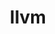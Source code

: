---
title: "llvm"
layout: cache
categories: [package, develop-2024-12-15]
meta: {"versions": ["14.0.6", "16.0.6", "17.0.6", "18.1.8", "19.1.5"], "compilers": ["gcc@=10.2.1", "gcc@=11.1.0", "gcc@=11.4.0", "gcc@=13.2.0", "gcc@=9.4.0"], "oss": ["centos7", "ubuntu20.04", "ubuntu22.04", "ubuntu24.04"], "platforms": ["linux"], "targets": ["aarch64", "neoverse_v1", "ppc64le", "x86_64_v3"], "stacks": ["data-vis-sdk", "developer-tools-manylinux2014", "e4s", "e4s-neoverse_v1", "e4s-oneapi", "e4s-power", "e4s-rocm-external", "ml-linux-aarch64-cpu", "ml-linux-aarch64-cuda", "ml-linux-x86_64-cpu", "ml-linux-x86_64-cuda", "ml-linux-x86_64-rocm", "root", "tutorial"], "num_specs": 37, "num_specs_by_stack": {"developer-tools-manylinux2014": 1, "root": 37, "e4s-power": 3, "data-vis-sdk": 1, "e4s-neoverse_v1": 5, "e4s": 7, "e4s-rocm-external": 1, "tutorial": 1, "e4s-oneapi": 4, "ml-linux-aarch64-cpu": 3, "ml-linux-aarch64-cuda": 3, "ml-linux-x86_64-cpu": 3, "ml-linux-x86_64-rocm": 2, "ml-linux-x86_64-cuda": 3}}
spec_details: [{"hash": "fv2fiaqvndkpvtgglakphg24jjuurryd", "compiler": "gcc@=10.2.1", "versions": ["19.1.5"], "os": "centos7", "platform": "linux", "target": "x86_64_v3", "variants": ["build_system=cmake", "build_type=MinSizeRel", "+clang", "compiler-rt=runtime", "~cuda", "~flang", "generator=ninja", "+gold", "~ipo", "libcxx=runtime", "~libomptarget", "~libomptarget_debug", "libunwind=runtime", "+link_llvm_dylib", "~lld", "~lldb", "+llvm_dylib", "~lua", "~mlir", "+offload", "openmp=runtime", "~polly", "+python", "shlib_symbol_version=none", "~split_dwarf", "targets=all", "version_suffix=none", "~z3", "~zstd"], "stacks": ["developer-tools-manylinux2014", "root"], "size": "-", "tarball": "https://binaries.spack.io/develop-2024-12-15/build_cache/linux-centos7-x86_64_v3/gcc-10.2.1/llvm-19.1.5/linux-centos7-x86_64_v3-gcc-10.2.1-llvm-19.1.5-fv2fiaqvndkpvtgglakphg24jjuurryd.spack"}, {"hash": "c7ycz2zrdm6bdehhbujhquxfrnopdhri", "compiler": "gcc@=9.4.0", "versions": ["18.1.8"], "os": "ubuntu20.04", "platform": "linux", "target": "ppc64le", "variants": ["build_system=cmake", "build_type=Release", "+clang", "compiler-rt=runtime", "~cuda", "~flang", "generator=ninja", "+gold", "~ipo", "libcxx=runtime", "+libomptarget", "~libomptarget_debug", "libunwind=runtime", "~link_llvm_dylib", "+lld", "+lldb", "+llvm_dylib", "+lua", "~mlir", "openmp=runtime", "+polly", "~python", "shlib_symbol_version=none", "~split_dwarf", "targets=all", "version_suffix=none", "~z3", "~zstd"], "stacks": ["root", "e4s-power"], "size": "-", "tarball": "https://binaries.spack.io/develop-2024-12-15/build_cache/linux-ubuntu20.04-ppc64le/gcc-9.4.0/llvm-18.1.8/linux-ubuntu20.04-ppc64le-gcc-9.4.0-llvm-18.1.8-c7ycz2zrdm6bdehhbujhquxfrnopdhri.spack"}, {"hash": "2qszzs774vdjk6wik6pnbftoxjqefm5u", "compiler": "gcc@=9.4.0", "versions": ["17.0.6"], "os": "ubuntu20.04", "platform": "linux", "target": "ppc64le", "variants": ["build_system=cmake", "build_type=Release", "+clang", "compiler-rt=runtime", "~cuda", "~flang", "generator=ninja", "+gold", "~ipo", "libcxx=runtime", "+libomptarget", "~libomptarget_debug", "libunwind=runtime", "~link_llvm_dylib", "+lld", "+lldb", "+llvm_dylib", "+lua", "~mlir", "openmp=runtime", "+polly", "~python", "shlib_symbol_version=none", "~split_dwarf", "targets=all", "version_suffix=none", "~z3", "~zstd"], "stacks": ["root", "e4s-power"], "size": "-", "tarball": "https://binaries.spack.io/develop-2024-12-15/build_cache/linux-ubuntu20.04-ppc64le/gcc-9.4.0/llvm-17.0.6/linux-ubuntu20.04-ppc64le-gcc-9.4.0-llvm-17.0.6-2qszzs774vdjk6wik6pnbftoxjqefm5u.spack"}, {"hash": "gjfrtjt3rhyvcy5ndatuhwp5mb7rmb7u", "compiler": "gcc@=9.4.0", "versions": ["14.0.6"], "os": "ubuntu20.04", "platform": "linux", "target": "ppc64le", "variants": ["build_system=cmake", "build_type=Release", "+clang", "compiler-rt=runtime", "~cuda", "~flang", "generator=ninja", "+gold", "~ipo", "libcxx=runtime", "+libomptarget", "~libomptarget_debug", "libunwind=runtime", "~link_llvm_dylib", "+lld", "+lldb", "+llvm_dylib", "+lua", "~mlir", "openmp=runtime", "patches=1f42874,25bc503,6379168,8248141,b216cff,cb8e645", "+polly", "~python", "shlib_symbol_version=none", "~split_dwarf", "targets=all", "version_suffix=none", "~z3"], "stacks": ["root", "e4s-power"], "size": "-", "tarball": "https://binaries.spack.io/develop-2024-12-15/build_cache/linux-ubuntu20.04-ppc64le/gcc-9.4.0/llvm-14.0.6/linux-ubuntu20.04-ppc64le-gcc-9.4.0-llvm-14.0.6-gjfrtjt3rhyvcy5ndatuhwp5mb7rmb7u.spack"}, {"hash": "kwbhtrdvhuaacoiq64h6hvoguewux3kt", "compiler": "gcc@=11.1.0", "versions": ["17.0.6"], "os": "ubuntu20.04", "platform": "linux", "target": "x86_64_v3", "variants": ["build_system=cmake", "build_type=Release", "+clang", "compiler-rt=none", "~cuda", "~flang", "generator=ninja", "~gold", "~ipo", "libcxx=runtime", "~libomptarget", "~libomptarget_debug", "libunwind=none", "~link_llvm_dylib", "~lld", "~lldb", "+llvm_dylib", "~lua", "~mlir", "openmp=runtime", "~polly", "~python", "shlib_symbol_version=none", "~split_dwarf", "targets=all", "version_suffix=none", "~z3", "~zstd"], "stacks": ["root", "data-vis-sdk"], "size": "-", "tarball": "https://binaries.spack.io/develop-2024-12-15/build_cache/linux-ubuntu20.04-x86_64_v3/gcc-11.1.0/llvm-17.0.6/linux-ubuntu20.04-x86_64_v3-gcc-11.1.0-llvm-17.0.6-kwbhtrdvhuaacoiq64h6hvoguewux3kt.spack"}, {"hash": "hsbyxce3v7hybn4fysk5rh6vwkoov4yd", "compiler": "gcc@=11.4.0", "versions": ["18.1.8"], "os": "ubuntu22.04", "platform": "linux", "target": "neoverse_v1", "variants": ["build_system=cmake", "build_type=Release", "+clang", "compiler-rt=runtime", "~cuda", "~flang", "generator=ninja", "+gold", "~ipo", "libcxx=runtime", "+libomptarget", "~libomptarget_debug", "libunwind=runtime", "~link_llvm_dylib", "+lld", "+lldb", "+llvm_dylib", "+lua", "~mlir", "openmp=runtime", "+polly", "~python", "shlib_symbol_version=none", "~split_dwarf", "targets=all", "version_suffix=none", "~z3", "~zstd"], "stacks": ["root", "e4s-neoverse_v1"], "size": "-", "tarball": "https://binaries.spack.io/develop-2024-12-15/build_cache/linux-ubuntu22.04-neoverse_v1/gcc-11.4.0/llvm-18.1.8/linux-ubuntu22.04-neoverse_v1-gcc-11.4.0-llvm-18.1.8-hsbyxce3v7hybn4fysk5rh6vwkoov4yd.spack"}, {"hash": "mlzdrho4ij5qxkvagvt54tvyhkaq24ed", "compiler": "gcc@=11.4.0", "versions": ["17.0.6"], "os": "ubuntu22.04", "platform": "linux", "target": "neoverse_v1", "variants": ["build_system=cmake", "build_type=Release", "+clang", "compiler-rt=runtime", "~cuda", "~flang", "generator=ninja", "+gold", "~ipo", "libcxx=runtime", "+libomptarget", "~libomptarget_debug", "libunwind=runtime", "~link_llvm_dylib", "+lld", "+lldb", "+llvm_dylib", "+lua", "~mlir", "openmp=runtime", "+polly", "~python", "shlib_symbol_version=none", "~split_dwarf", "targets=all", "version_suffix=none", "~z3", "~zstd"], "stacks": ["root", "e4s-neoverse_v1"], "size": "-", "tarball": "https://binaries.spack.io/develop-2024-12-15/build_cache/linux-ubuntu22.04-neoverse_v1/gcc-11.4.0/llvm-17.0.6/linux-ubuntu22.04-neoverse_v1-gcc-11.4.0-llvm-17.0.6-mlzdrho4ij5qxkvagvt54tvyhkaq24ed.spack"}, {"hash": "alqhrwkp35x4oax3zht4v7bazmxweur5", "compiler": "gcc@=11.4.0", "versions": ["17.0.6"], "os": "ubuntu22.04", "platform": "linux", "target": "neoverse_v1", "variants": ["build_system=cmake", "build_type=Release", "+clang", "compiler-rt=runtime", "~cuda", "~flang", "generator=ninja", "+gold", "~ipo", "libcxx=runtime", "+libomptarget", "~libomptarget_debug", "libunwind=runtime", "~link_llvm_dylib", "+lld", "+lldb", "+llvm_dylib", "+lua", "~mlir", "openmp=runtime", "+polly", "~python", "shlib_symbol_version=none", "~split_dwarf", "targets=all", "version_suffix=none", "~z3", "~zstd"], "stacks": ["root", "e4s-neoverse_v1"], "size": "-", "tarball": "https://binaries.spack.io/develop-2024-12-15/build_cache/linux-ubuntu22.04-neoverse_v1/gcc-11.4.0/llvm-17.0.6/linux-ubuntu22.04-neoverse_v1-gcc-11.4.0-llvm-17.0.6-alqhrwkp35x4oax3zht4v7bazmxweur5.spack"}, {"hash": "m7gvrkx2q6dphxvp27ti4ngv5m5puek3", "compiler": "gcc@=11.4.0", "versions": ["14.0.6"], "os": "ubuntu22.04", "platform": "linux", "target": "neoverse_v1", "variants": ["build_system=cmake", "build_type=Release", "+clang", "compiler-rt=runtime", "~cuda", "~flang", "generator=ninja", "+gold", "~ipo", "libcxx=runtime", "+libomptarget", "~libomptarget_debug", "libunwind=runtime", "~link_llvm_dylib", "+lld", "+lldb", "+llvm_dylib", "+lua", "~mlir", "openmp=runtime", "patches=1f42874,25bc503,6379168,8248141,b216cff,cb8e645", "+polly", "~python", "shlib_symbol_version=none", "~split_dwarf", "targets=all", "version_suffix=none", "~z3"], "stacks": ["root", "e4s-neoverse_v1"], "size": "-", "tarball": "https://binaries.spack.io/develop-2024-12-15/build_cache/linux-ubuntu22.04-neoverse_v1/gcc-11.4.0/llvm-14.0.6/linux-ubuntu22.04-neoverse_v1-gcc-11.4.0-llvm-14.0.6-m7gvrkx2q6dphxvp27ti4ngv5m5puek3.spack"}, {"hash": "5lezexqmork7wrnj2nhlyap6rbabrktq", "compiler": "gcc@=11.4.0", "versions": ["16.0.6"], "os": "ubuntu22.04", "platform": "linux", "target": "neoverse_v1", "variants": ["build_system=cmake", "build_type=Release", "+clang", "compiler-rt=runtime", "~cuda", "~flang", "generator=ninja", "+gold", "~ipo", "libcxx=runtime", "+libomptarget", "~libomptarget_debug", "libunwind=runtime", "~link_llvm_dylib", "+lld", "+lldb", "+llvm_dylib", "+lua", "~mlir", "openmp=runtime", "+polly", "~python", "shlib_symbol_version=none", "~split_dwarf", "targets=all", "version_suffix=none", "~z3", "~zstd"], "stacks": ["root", "e4s-neoverse_v1"], "size": "-", "tarball": "https://binaries.spack.io/develop-2024-12-15/build_cache/linux-ubuntu22.04-neoverse_v1/gcc-11.4.0/llvm-16.0.6/linux-ubuntu22.04-neoverse_v1-gcc-11.4.0-llvm-16.0.6-5lezexqmork7wrnj2nhlyap6rbabrktq.spack"}, {"hash": "pspq73dr56ykgv5peiwfpkghnm6at46g", "compiler": "gcc@=11.4.0", "versions": ["17.0.6"], "os": "ubuntu22.04", "platform": "linux", "target": "x86_64_v3", "variants": ["build_system=cmake", "build_type=Release", "+clang", "compiler-rt=runtime", "~cuda", "~flang", "generator=ninja", "+gold", "~ipo", "libcxx=runtime", "+libomptarget", "~libomptarget_debug", "libunwind=runtime", "~link_llvm_dylib", "+lld", "+lldb", "+llvm_dylib", "+lua", "~mlir", "openmp=runtime", "+polly", "~python", "shlib_symbol_version=none", "~split_dwarf", "targets=all", "version_suffix=none", "~z3", "~zstd"], "stacks": ["root", "e4s"], "size": "-", "tarball": "https://binaries.spack.io/develop-2024-12-15/build_cache/linux-ubuntu22.04-x86_64_v3/gcc-11.4.0/llvm-17.0.6/linux-ubuntu22.04-x86_64_v3-gcc-11.4.0-llvm-17.0.6-pspq73dr56ykgv5peiwfpkghnm6at46g.spack"}, {"hash": "fuq264vmwzr64bi5c63nrjqc5lvn5cqd", "compiler": "gcc@=11.4.0", "versions": ["18.1.8"], "os": "ubuntu22.04", "platform": "linux", "target": "x86_64_v3", "variants": ["build_system=cmake", "build_type=Release", "+clang", "compiler-rt=runtime", "~cuda", "~flang", "generator=ninja", "+gold", "~ipo", "libcxx=runtime", "+libomptarget", "~libomptarget_debug", "libunwind=runtime", "~link_llvm_dylib", "+lld", "+lldb", "+llvm_dylib", "+lua", "~mlir", "openmp=runtime", "+polly", "~python", "shlib_symbol_version=none", "~split_dwarf", "targets=all", "version_suffix=none", "~z3", "~zstd"], "stacks": ["root", "e4s"], "size": "-", "tarball": "https://binaries.spack.io/develop-2024-12-15/build_cache/linux-ubuntu22.04-x86_64_v3/gcc-11.4.0/llvm-18.1.8/linux-ubuntu22.04-x86_64_v3-gcc-11.4.0-llvm-18.1.8-fuq264vmwzr64bi5c63nrjqc5lvn5cqd.spack"}, {"hash": "aqtbkj2yl6tsutkxtl5myjcev37iybmz", "compiler": "gcc@=11.4.0", "versions": ["17.0.6"], "os": "ubuntu22.04", "platform": "linux", "target": "x86_64_v3", "variants": ["build_system=cmake", "build_type=Release", "+clang", "compiler-rt=runtime", "~cuda", "~flang", "generator=ninja", "+gold", "~ipo", "libcxx=runtime", "+libomptarget", "~libomptarget_debug", "libunwind=runtime", "~link_llvm_dylib", "+lld", "+lldb", "+llvm_dylib", "+lua", "~mlir", "openmp=runtime", "+polly", "~python", "shlib_symbol_version=none", "~split_dwarf", "targets=all", "version_suffix=none", "~z3", "~zstd"], "stacks": ["root", "e4s"], "size": "-", "tarball": "https://binaries.spack.io/develop-2024-12-15/build_cache/linux-ubuntu22.04-x86_64_v3/gcc-11.4.0/llvm-17.0.6/linux-ubuntu22.04-x86_64_v3-gcc-11.4.0-llvm-17.0.6-aqtbkj2yl6tsutkxtl5myjcev37iybmz.spack"}, {"hash": "ktco4mr4w5j4hvpqzbiu2x7q65uwn3h7", "compiler": "gcc@=11.4.0", "versions": ["17.0.6"], "os": "ubuntu22.04", "platform": "linux", "target": "x86_64_v3", "variants": ["build_system=cmake", "build_type=Release", "+clang", "compiler-rt=runtime", "~cuda", "~flang", "generator=ninja", "+gold", "~ipo", "libcxx=runtime", "+libomptarget", "~libomptarget_debug", "libunwind=runtime", "~link_llvm_dylib", "+lld", "+lldb", "+llvm_dylib", "+lua", "~mlir", "openmp=runtime", "+polly", "~python", "shlib_symbol_version=none", "~split_dwarf", "targets=all", "version_suffix=none", "~z3", "~zstd"], "stacks": ["root", "e4s-rocm-external"], "size": "-", "tarball": "https://binaries.spack.io/develop-2024-12-15/build_cache/linux-ubuntu22.04-x86_64_v3/gcc-11.4.0/llvm-17.0.6/linux-ubuntu22.04-x86_64_v3-gcc-11.4.0-llvm-17.0.6-ktco4mr4w5j4hvpqzbiu2x7q65uwn3h7.spack"}, {"hash": "6ybyfxj5xd4ulugspazkemwcmwzior6t", "compiler": "gcc@=11.4.0", "versions": ["17.0.6"], "os": "ubuntu22.04", "platform": "linux", "target": "x86_64_v3", "variants": ["build_system=cmake", "build_type=Release", "+clang", "compiler-rt=runtime", "~cuda", "~flang", "generator=ninja", "+gold", "~ipo", "libcxx=runtime", "+libomptarget", "~libomptarget_debug", "libunwind=runtime", "~link_llvm_dylib", "+lld", "+lldb", "+llvm_dylib", "+lua", "~mlir", "openmp=runtime", "+polly", "~python", "shlib_symbol_version=none", "~split_dwarf", "targets=all", "version_suffix=none", "~z3", "~zstd"], "stacks": ["root", "e4s"], "size": "-", "tarball": "https://binaries.spack.io/develop-2024-12-15/build_cache/linux-ubuntu22.04-x86_64_v3/gcc-11.4.0/llvm-17.0.6/linux-ubuntu22.04-x86_64_v3-gcc-11.4.0-llvm-17.0.6-6ybyfxj5xd4ulugspazkemwcmwzior6t.spack"}, {"hash": "npe36zwlhvuv6wkxw3p5lq7wbvwy2z7l", "compiler": "gcc@=11.4.0", "versions": ["16.0.6"], "os": "ubuntu22.04", "platform": "linux", "target": "x86_64_v3", "variants": ["build_system=cmake", "build_type=Release", "~clang", "compiler-rt=none", "~cuda", "~flang", "generator=ninja", "~gold", "~ipo", "libcxx=none", "~libomptarget", "~libomptarget_debug", "libunwind=none", "+link_llvm_dylib", "+lld", "~lldb", "+llvm_dylib", "~lua", "~mlir", "openmp=project", "patches=4997cd3", "~polly", "~python", "shlib_symbol_version=JL_LLVM_16.0", "~split_dwarf", "targets=amdgpu,bpf,nvptx,webassembly", "version_suffix=jl", "~z3", "~zstd"], "stacks": ["root", "e4s"], "size": "-", "tarball": "https://binaries.spack.io/develop-2024-12-15/build_cache/linux-ubuntu22.04-x86_64_v3/gcc-11.4.0/llvm-16.0.6/linux-ubuntu22.04-x86_64_v3-gcc-11.4.0-llvm-16.0.6-npe36zwlhvuv6wkxw3p5lq7wbvwy2z7l.spack"}, {"hash": "dvtj4dqi6hr2nmibuzsssrtgktftsubo", "compiler": "gcc@=11.4.0", "versions": ["14.0.6"], "os": "ubuntu22.04", "platform": "linux", "target": "x86_64_v3", "variants": ["build_system=cmake", "build_type=Release", "~clang", "compiler-rt=none", "~cuda", "~flang", "generator=ninja", "~gold", "~ipo", "libcxx=none", "~libomptarget", "~libomptarget_debug", "libunwind=none", "+link_llvm_dylib", "+lld", "~lldb", "+llvm_dylib", "~lua", "~mlir", "openmp=project", "patches=25bc503,6f0cfa5,8248141,cb8e645,f3def26", "~polly", "~python", "shlib_symbol_version=JL_LLVM_14.0", "~split_dwarf", "targets=amdgpu,bpf,nvptx,webassembly,x86", "version_suffix=jl", "~z3"], "stacks": ["root", "tutorial"], "size": "-", "tarball": "https://binaries.spack.io/develop-2024-12-15/build_cache/linux-ubuntu22.04-x86_64_v3/gcc-11.4.0/llvm-14.0.6/linux-ubuntu22.04-x86_64_v3-gcc-11.4.0-llvm-14.0.6-dvtj4dqi6hr2nmibuzsssrtgktftsubo.spack"}, {"hash": "6yox2fqddqymlassumiyyrcwdpupbukq", "compiler": "gcc@=11.4.0", "versions": ["14.0.6"], "os": "ubuntu22.04", "platform": "linux", "target": "x86_64_v3", "variants": ["build_system=cmake", "build_type=Release", "+clang", "compiler-rt=runtime", "~cuda", "~flang", "generator=ninja", "+gold", "~ipo", "libcxx=runtime", "+libomptarget", "~libomptarget_debug", "libunwind=runtime", "~link_llvm_dylib", "+lld", "+lldb", "+llvm_dylib", "+lua", "~mlir", "openmp=runtime", "patches=1f42874,25bc503,6379168,8248141,b216cff,cb8e645", "+polly", "~python", "shlib_symbol_version=none", "~split_dwarf", "targets=all", "version_suffix=none", "~z3"], "stacks": ["e4s-oneapi", "root"], "size": "-", "tarball": "https://binaries.spack.io/develop-2024-12-15/build_cache/linux-ubuntu22.04-x86_64_v3/gcc-11.4.0/llvm-14.0.6/linux-ubuntu22.04-x86_64_v3-gcc-11.4.0-llvm-14.0.6-6yox2fqddqymlassumiyyrcwdpupbukq.spack"}, {"hash": "xecdpffetxxnwbnfghvgxlyfbuqrdcty", "compiler": "gcc@=11.4.0", "versions": ["14.0.6"], "os": "ubuntu22.04", "platform": "linux", "target": "x86_64_v3", "variants": ["build_system=cmake", "build_type=Release", "+clang", "compiler-rt=runtime", "~cuda", "~flang", "generator=ninja", "+gold", "~ipo", "libcxx=runtime", "+libomptarget", "~libomptarget_debug", "libunwind=runtime", "~link_llvm_dylib", "+lld", "+lldb", "+llvm_dylib", "+lua", "~mlir", "openmp=runtime", "patches=1f42874,25bc503,6379168,8248141,b216cff,cb8e645", "+polly", "~python", "shlib_symbol_version=none", "~split_dwarf", "targets=all", "version_suffix=none", "~z3"], "stacks": ["root", "e4s"], "size": "-", "tarball": "https://binaries.spack.io/develop-2024-12-15/build_cache/linux-ubuntu22.04-x86_64_v3/gcc-11.4.0/llvm-14.0.6/linux-ubuntu22.04-x86_64_v3-gcc-11.4.0-llvm-14.0.6-xecdpffetxxnwbnfghvgxlyfbuqrdcty.spack"}, {"hash": "5gftffnrbubdpkijc6ox4yflhx2f7q32", "compiler": "gcc@=11.4.0", "versions": ["16.0.6"], "os": "ubuntu22.04", "platform": "linux", "target": "x86_64_v3", "variants": ["build_system=cmake", "build_type=Release", "+clang", "compiler-rt=runtime", "~cuda", "~flang", "generator=ninja", "+gold", "~ipo", "libcxx=runtime", "+libomptarget", "~libomptarget_debug", "libunwind=runtime", "~link_llvm_dylib", "+lld", "+lldb", "+llvm_dylib", "+lua", "~mlir", "openmp=runtime", "+polly", "~python", "shlib_symbol_version=none", "~split_dwarf", "targets=all", "version_suffix=none", "~z3", "~zstd"], "stacks": ["root", "e4s"], "size": "-", "tarball": "https://binaries.spack.io/develop-2024-12-15/build_cache/linux-ubuntu22.04-x86_64_v3/gcc-11.4.0/llvm-16.0.6/linux-ubuntu22.04-x86_64_v3-gcc-11.4.0-llvm-16.0.6-5gftffnrbubdpkijc6ox4yflhx2f7q32.spack"}, {"hash": "g3owygs7zu3euurkcvgznl4np64hpe4z", "compiler": "gcc@=11.4.0", "versions": ["17.0.6"], "os": "ubuntu22.04", "platform": "linux", "target": "x86_64_v3", "variants": ["build_system=cmake", "build_type=Release", "+clang", "compiler-rt=runtime", "~cuda", "~flang", "generator=ninja", "+gold", "~ipo", "libcxx=runtime", "+libomptarget", "~libomptarget_debug", "libunwind=runtime", "~link_llvm_dylib", "+lld", "+lldb", "+llvm_dylib", "+lua", "~mlir", "openmp=runtime", "+polly", "~python", "shlib_symbol_version=none", "~split_dwarf", "targets=all", "version_suffix=none", "~z3", "~zstd"], "stacks": ["e4s-oneapi", "root"], "size": "-", "tarball": "https://binaries.spack.io/develop-2024-12-15/build_cache/linux-ubuntu22.04-x86_64_v3/gcc-11.4.0/llvm-17.0.6/linux-ubuntu22.04-x86_64_v3-gcc-11.4.0-llvm-17.0.6-g3owygs7zu3euurkcvgznl4np64hpe4z.spack"}, {"hash": "i5rb3sxhzudmhohsedjrafwmudgtllzu", "compiler": "gcc@=11.4.0", "versions": ["17.0.6"], "os": "ubuntu22.04", "platform": "linux", "target": "x86_64_v3", "variants": ["build_system=cmake", "build_type=Release", "+clang", "compiler-rt=runtime", "~cuda", "~flang", "generator=ninja", "+gold", "~ipo", "libcxx=runtime", "+libomptarget", "~libomptarget_debug", "libunwind=runtime", "~link_llvm_dylib", "+lld", "+lldb", "+llvm_dylib", "+lua", "~mlir", "openmp=runtime", "+polly", "~python", "shlib_symbol_version=none", "~split_dwarf", "targets=all", "version_suffix=none", "~z3", "~zstd"], "stacks": ["e4s-oneapi", "root"], "size": "-", "tarball": "https://binaries.spack.io/develop-2024-12-15/build_cache/linux-ubuntu22.04-x86_64_v3/gcc-11.4.0/llvm-17.0.6/linux-ubuntu22.04-x86_64_v3-gcc-11.4.0-llvm-17.0.6-i5rb3sxhzudmhohsedjrafwmudgtllzu.spack"}, {"hash": "nylm2zzwahggsovkii3rp34solujt2tn", "compiler": "gcc@=11.4.0", "versions": ["17.0.6"], "os": "ubuntu22.04", "platform": "linux", "target": "x86_64_v3", "variants": ["build_system=cmake", "build_type=Release", "+clang", "compiler-rt=runtime", "~cuda", "~flang", "generator=ninja", "+gold", "~ipo", "libcxx=runtime", "+libomptarget", "~libomptarget_debug", "libunwind=runtime", "~link_llvm_dylib", "+lld", "+lldb", "+llvm_dylib", "+lua", "~mlir", "openmp=runtime", "+polly", "~python", "shlib_symbol_version=none", "~split_dwarf", "targets=all", "version_suffix=none", "~z3", "~zstd"], "stacks": ["e4s-oneapi", "root"], "size": "-", "tarball": "https://binaries.spack.io/develop-2024-12-15/build_cache/linux-ubuntu22.04-x86_64_v3/gcc-11.4.0/llvm-17.0.6/linux-ubuntu22.04-x86_64_v3-gcc-11.4.0-llvm-17.0.6-nylm2zzwahggsovkii3rp34solujt2tn.spack"}, {"hash": "jeku24zbxe7mejfgqk676ia36ybyllv6", "compiler": "gcc@=13.2.0", "versions": ["16.0.6"], "os": "ubuntu24.04", "platform": "linux", "target": "aarch64", "variants": ["build_system=cmake", "build_type=Release", "+clang", "compiler-rt=runtime", "~cuda", "~flang", "generator=ninja", "+gold", "~ipo", "libcxx=runtime", "+libomptarget", "~libomptarget_debug", "libunwind=runtime", "~link_llvm_dylib", "+lld", "+lldb", "+llvm_dylib", "+lua", "~mlir", "openmp=runtime", "+polly", "~python", "shlib_symbol_version=none", "~split_dwarf", "targets=all", "version_suffix=none", "~z3", "~zstd"], "stacks": ["root", "ml-linux-aarch64-cpu"], "size": "-", "tarball": "https://binaries.spack.io/develop-2024-12-15/build_cache/linux-ubuntu24.04-aarch64/gcc-13.2.0/llvm-16.0.6/linux-ubuntu24.04-aarch64-gcc-13.2.0-llvm-16.0.6-jeku24zbxe7mejfgqk676ia36ybyllv6.spack"}, {"hash": "lrktlfpbrdqrenb5cp4xmm6r7jr4fjqv", "compiler": "gcc@=13.2.0", "versions": ["16.0.6"], "os": "ubuntu24.04", "platform": "linux", "target": "aarch64", "variants": ["build_system=cmake", "build_type=Release", "+clang", "compiler-rt=runtime", "~cuda", "~flang", "generator=ninja", "+gold", "~ipo", "libcxx=runtime", "+libomptarget", "~libomptarget_debug", "libunwind=runtime", "~link_llvm_dylib", "+lld", "+lldb", "+llvm_dylib", "+lua", "~mlir", "openmp=runtime", "+polly", "~python", "shlib_symbol_version=none", "~split_dwarf", "targets=all", "version_suffix=none", "~z3", "~zstd"], "stacks": ["root", "ml-linux-aarch64-cuda"], "size": "-", "tarball": "https://binaries.spack.io/develop-2024-12-15/build_cache/linux-ubuntu24.04-aarch64/gcc-13.2.0/llvm-16.0.6/linux-ubuntu24.04-aarch64-gcc-13.2.0-llvm-16.0.6-lrktlfpbrdqrenb5cp4xmm6r7jr4fjqv.spack"}, {"hash": "dfc6btjq6zh3czumfsdr2e4tf7prs7mi", "compiler": "gcc@=13.2.0", "versions": ["19.1.5"], "os": "ubuntu24.04", "platform": "linux", "target": "aarch64", "variants": ["build_system=cmake", "build_type=Release", "+clang", "compiler-rt=runtime", "~cuda", "~flang", "generator=ninja", "+gold", "~ipo", "libcxx=runtime", "+libomptarget", "~libomptarget_debug", "libunwind=runtime", "~link_llvm_dylib", "+lld", "+lldb", "+llvm_dylib", "+lua", "~mlir", "+offload", "openmp=runtime", "+polly", "~python", "shlib_symbol_version=none", "~split_dwarf", "targets=all", "version_suffix=none", "~z3", "~zstd"], "stacks": ["root", "ml-linux-aarch64-cuda"], "size": "-", "tarball": "https://binaries.spack.io/develop-2024-12-15/build_cache/linux-ubuntu24.04-aarch64/gcc-13.2.0/llvm-19.1.5/linux-ubuntu24.04-aarch64-gcc-13.2.0-llvm-19.1.5-dfc6btjq6zh3czumfsdr2e4tf7prs7mi.spack"}, {"hash": "nhkkq7lderb3ptbiwjdcfr3uwedmo3rf", "compiler": "gcc@=13.2.0", "versions": ["19.1.5"], "os": "ubuntu24.04", "platform": "linux", "target": "aarch64", "variants": ["build_system=cmake", "build_type=Release", "+clang", "compiler-rt=runtime", "~cuda", "~flang", "generator=ninja", "+gold", "~ipo", "libcxx=runtime", "+libomptarget", "~libomptarget_debug", "libunwind=runtime", "~link_llvm_dylib", "+lld", "+lldb", "+llvm_dylib", "+lua", "~mlir", "+offload", "openmp=runtime", "+polly", "~python", "shlib_symbol_version=none", "~split_dwarf", "targets=all", "version_suffix=none", "~z3", "~zstd"], "stacks": ["root", "ml-linux-aarch64-cpu"], "size": "-", "tarball": "https://binaries.spack.io/develop-2024-12-15/build_cache/linux-ubuntu24.04-aarch64/gcc-13.2.0/llvm-19.1.5/linux-ubuntu24.04-aarch64-gcc-13.2.0-llvm-19.1.5-nhkkq7lderb3ptbiwjdcfr3uwedmo3rf.spack"}, {"hash": "smfeg2dalls7p662d2drblizrvyermcc", "compiler": "gcc@=13.2.0", "versions": ["19.1.5"], "os": "ubuntu24.04", "platform": "linux", "target": "aarch64", "variants": ["build_system=cmake", "build_type=Release", "+clang", "compiler-rt=runtime", "~cuda", "~flang", "generator=ninja", "+gold", "~ipo", "libcxx=runtime", "+libomptarget", "~libomptarget_debug", "libunwind=runtime", "~link_llvm_dylib", "+lld", "+lldb", "+llvm_dylib", "+lua", "~mlir", "+offload", "openmp=runtime", "+polly", "~python", "shlib_symbol_version=none", "~split_dwarf", "targets=all", "version_suffix=none", "~z3", "~zstd"], "stacks": ["root", "ml-linux-aarch64-cpu"], "size": "-", "tarball": "https://binaries.spack.io/develop-2024-12-15/build_cache/linux-ubuntu24.04-aarch64/gcc-13.2.0/llvm-19.1.5/linux-ubuntu24.04-aarch64-gcc-13.2.0-llvm-19.1.5-smfeg2dalls7p662d2drblizrvyermcc.spack"}, {"hash": "wdasbp7antkm5dwh2gvtl457tkl25fw2", "compiler": "gcc@=13.2.0", "versions": ["19.1.5"], "os": "ubuntu24.04", "platform": "linux", "target": "aarch64", "variants": ["build_system=cmake", "build_type=Release", "+clang", "compiler-rt=runtime", "~cuda", "~flang", "generator=ninja", "+gold", "~ipo", "libcxx=runtime", "+libomptarget", "~libomptarget_debug", "libunwind=runtime", "~link_llvm_dylib", "+lld", "+lldb", "+llvm_dylib", "+lua", "~mlir", "+offload", "openmp=runtime", "+polly", "~python", "shlib_symbol_version=none", "~split_dwarf", "targets=all", "version_suffix=none", "~z3", "~zstd"], "stacks": ["root", "ml-linux-aarch64-cuda"], "size": "-", "tarball": "https://binaries.spack.io/develop-2024-12-15/build_cache/linux-ubuntu24.04-aarch64/gcc-13.2.0/llvm-19.1.5/linux-ubuntu24.04-aarch64-gcc-13.2.0-llvm-19.1.5-wdasbp7antkm5dwh2gvtl457tkl25fw2.spack"}, {"hash": "tbkarvepmlbilyfelwik7fusoyhca2h2", "compiler": "gcc@=13.2.0", "versions": ["16.0.6"], "os": "ubuntu24.04", "platform": "linux", "target": "x86_64_v3", "variants": ["build_system=cmake", "build_type=Release", "+clang", "compiler-rt=runtime", "~cuda", "~flang", "generator=ninja", "+gold", "~ipo", "libcxx=runtime", "+libomptarget", "~libomptarget_debug", "libunwind=runtime", "~link_llvm_dylib", "+lld", "+lldb", "+llvm_dylib", "+lua", "~mlir", "openmp=runtime", "+polly", "~python", "shlib_symbol_version=none", "~split_dwarf", "targets=all", "version_suffix=none", "~z3", "~zstd"], "stacks": ["ml-linux-x86_64-cpu", "root"], "size": "-", "tarball": "https://binaries.spack.io/develop-2024-12-15/build_cache/linux-ubuntu24.04-x86_64_v3/gcc-13.2.0/llvm-16.0.6/linux-ubuntu24.04-x86_64_v3-gcc-13.2.0-llvm-16.0.6-tbkarvepmlbilyfelwik7fusoyhca2h2.spack"}, {"hash": "xagosqnfgjrm6qb3iei7pmxrsmgwejag", "compiler": "gcc@=13.2.0", "versions": ["16.0.6"], "os": "ubuntu24.04", "platform": "linux", "target": "x86_64_v3", "variants": ["build_system=cmake", "build_type=Release", "+clang", "compiler-rt=runtime", "~cuda", "~flang", "generator=ninja", "+gold", "~ipo", "libcxx=runtime", "+libomptarget", "~libomptarget_debug", "libunwind=runtime", "~link_llvm_dylib", "+lld", "+lldb", "+llvm_dylib", "+lua", "~mlir", "openmp=runtime", "+polly", "~python", "shlib_symbol_version=none", "~split_dwarf", "targets=all", "version_suffix=none", "~z3", "~zstd"], "stacks": ["ml-linux-x86_64-rocm", "root"], "size": "-", "tarball": "https://binaries.spack.io/develop-2024-12-15/build_cache/linux-ubuntu24.04-x86_64_v3/gcc-13.2.0/llvm-16.0.6/linux-ubuntu24.04-x86_64_v3-gcc-13.2.0-llvm-16.0.6-xagosqnfgjrm6qb3iei7pmxrsmgwejag.spack"}, {"hash": "xb2xdb5fr62u4xz3b6er6drc63njfjpv", "compiler": "gcc@=13.2.0", "versions": ["16.0.6"], "os": "ubuntu24.04", "platform": "linux", "target": "x86_64_v3", "variants": ["build_system=cmake", "build_type=Release", "+clang", "compiler-rt=runtime", "~cuda", "~flang", "generator=ninja", "+gold", "~ipo", "libcxx=runtime", "+libomptarget", "~libomptarget_debug", "libunwind=runtime", "~link_llvm_dylib", "+lld", "+lldb", "+llvm_dylib", "+lua", "~mlir", "openmp=runtime", "+polly", "~python", "shlib_symbol_version=none", "~split_dwarf", "targets=all", "version_suffix=none", "~z3", "~zstd"], "stacks": ["ml-linux-x86_64-rocm", "root"], "size": "-", "tarball": "https://binaries.spack.io/develop-2024-12-15/build_cache/linux-ubuntu24.04-x86_64_v3/gcc-13.2.0/llvm-16.0.6/linux-ubuntu24.04-x86_64_v3-gcc-13.2.0-llvm-16.0.6-xb2xdb5fr62u4xz3b6er6drc63njfjpv.spack"}, {"hash": "yxukdmitmjv76ny7rxyuwc44moflqd76", "compiler": "gcc@=13.2.0", "versions": ["16.0.6"], "os": "ubuntu24.04", "platform": "linux", "target": "x86_64_v3", "variants": ["build_system=cmake", "build_type=Release", "+clang", "compiler-rt=runtime", "~cuda", "~flang", "generator=ninja", "+gold", "~ipo", "libcxx=runtime", "+libomptarget", "~libomptarget_debug", "libunwind=runtime", "~link_llvm_dylib", "+lld", "+lldb", "+llvm_dylib", "+lua", "~mlir", "openmp=runtime", "+polly", "~python", "shlib_symbol_version=none", "~split_dwarf", "targets=all", "version_suffix=none", "~z3", "~zstd"], "stacks": ["ml-linux-x86_64-cuda", "root"], "size": "-", "tarball": "https://binaries.spack.io/develop-2024-12-15/build_cache/linux-ubuntu24.04-x86_64_v3/gcc-13.2.0/llvm-16.0.6/linux-ubuntu24.04-x86_64_v3-gcc-13.2.0-llvm-16.0.6-yxukdmitmjv76ny7rxyuwc44moflqd76.spack"}, {"hash": "aw5w56vittjmueklo2glvydiowc3o3a5", "compiler": "gcc@=13.2.0", "versions": ["19.1.5"], "os": "ubuntu24.04", "platform": "linux", "target": "x86_64_v3", "variants": ["build_system=cmake", "build_type=Release", "+clang", "compiler-rt=runtime", "~cuda", "~flang", "generator=ninja", "+gold", "~ipo", "libcxx=runtime", "+libomptarget", "~libomptarget_debug", "libunwind=runtime", "~link_llvm_dylib", "+lld", "+lldb", "+llvm_dylib", "+lua", "~mlir", "+offload", "openmp=runtime", "+polly", "~python", "shlib_symbol_version=none", "~split_dwarf", "targets=all", "version_suffix=none", "~z3", "~zstd"], "stacks": ["ml-linux-x86_64-cpu", "root"], "size": "-", "tarball": "https://binaries.spack.io/develop-2024-12-15/build_cache/linux-ubuntu24.04-x86_64_v3/gcc-13.2.0/llvm-19.1.5/linux-ubuntu24.04-x86_64_v3-gcc-13.2.0-llvm-19.1.5-aw5w56vittjmueklo2glvydiowc3o3a5.spack"}, {"hash": "eqnbw52obpq7x4ghgizt7g3efw73gfvf", "compiler": "gcc@=13.2.0", "versions": ["19.1.5"], "os": "ubuntu24.04", "platform": "linux", "target": "x86_64_v3", "variants": ["build_system=cmake", "build_type=Release", "+clang", "compiler-rt=runtime", "~cuda", "~flang", "generator=ninja", "+gold", "~ipo", "libcxx=runtime", "+libomptarget", "~libomptarget_debug", "libunwind=runtime", "~link_llvm_dylib", "+lld", "+lldb", "+llvm_dylib", "+lua", "~mlir", "+offload", "openmp=runtime", "+polly", "~python", "shlib_symbol_version=none", "~split_dwarf", "targets=all", "version_suffix=none", "~z3", "~zstd"], "stacks": ["ml-linux-x86_64-cuda", "root"], "size": "-", "tarball": "https://binaries.spack.io/develop-2024-12-15/build_cache/linux-ubuntu24.04-x86_64_v3/gcc-13.2.0/llvm-19.1.5/linux-ubuntu24.04-x86_64_v3-gcc-13.2.0-llvm-19.1.5-eqnbw52obpq7x4ghgizt7g3efw73gfvf.spack"}, {"hash": "haizjhmrcrxykkekoc3kau77x2r22jfx", "compiler": "gcc@=13.2.0", "versions": ["19.1.5"], "os": "ubuntu24.04", "platform": "linux", "target": "x86_64_v3", "variants": ["build_system=cmake", "build_type=Release", "+clang", "compiler-rt=runtime", "~cuda", "~flang", "generator=ninja", "+gold", "~ipo", "libcxx=runtime", "+libomptarget", "~libomptarget_debug", "libunwind=runtime", "~link_llvm_dylib", "+lld", "+lldb", "+llvm_dylib", "+lua", "~mlir", "+offload", "openmp=runtime", "+polly", "~python", "shlib_symbol_version=none", "~split_dwarf", "targets=all", "version_suffix=none", "~z3", "~zstd"], "stacks": ["ml-linux-x86_64-cuda", "root"], "size": "-", "tarball": "https://binaries.spack.io/develop-2024-12-15/build_cache/linux-ubuntu24.04-x86_64_v3/gcc-13.2.0/llvm-19.1.5/linux-ubuntu24.04-x86_64_v3-gcc-13.2.0-llvm-19.1.5-haizjhmrcrxykkekoc3kau77x2r22jfx.spack"}, {"hash": "ujtltkugzoxmvssovdboly6drwwpddnu", "compiler": "gcc@=13.2.0", "versions": ["19.1.5"], "os": "ubuntu24.04", "platform": "linux", "target": "x86_64_v3", "variants": ["build_system=cmake", "build_type=Release", "+clang", "compiler-rt=runtime", "~cuda", "~flang", "generator=ninja", "+gold", "~ipo", "libcxx=runtime", "+libomptarget", "~libomptarget_debug", "libunwind=runtime", "~link_llvm_dylib", "+lld", "+lldb", "+llvm_dylib", "+lua", "~mlir", "+offload", "openmp=runtime", "+polly", "~python", "shlib_symbol_version=none", "~split_dwarf", "targets=all", "version_suffix=none", "~z3", "~zstd"], "stacks": ["ml-linux-x86_64-cpu", "root"], "size": "-", "tarball": "https://binaries.spack.io/develop-2024-12-15/build_cache/linux-ubuntu24.04-x86_64_v3/gcc-13.2.0/llvm-19.1.5/linux-ubuntu24.04-x86_64_v3-gcc-13.2.0-llvm-19.1.5-ujtltkugzoxmvssovdboly6drwwpddnu.spack"}]
---